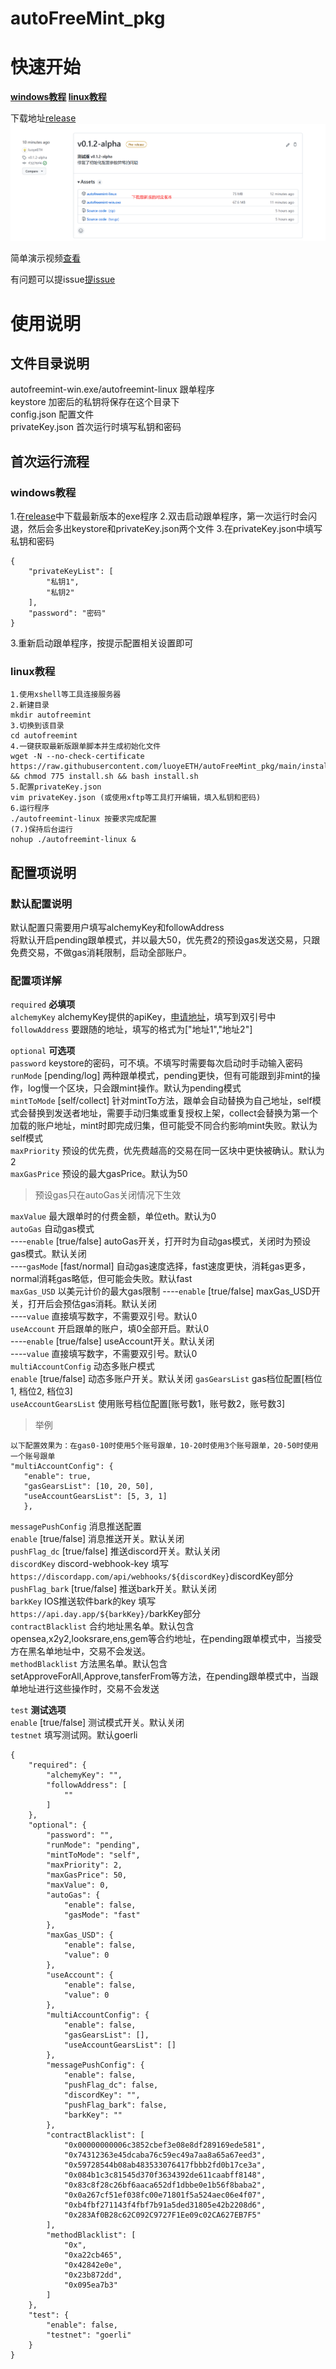 # autoFreeMint_pkg
# 快速开始    
**[windows教程](#windows教程)  [linux教程](#linux教程)**  

下载地址[release](https://github.com/luoyeETH/autoFreeMint_pkg/releases)  
![download](download.png)  

简单演示视频[查看](https://www.bilibili.com/video/BV1Pe4y1o7Lg/)  

有问题可以提issue[提issue](https://github.com/luoyeETH/autoFreeMint_pkg/issues) 

# 使用说明  
## 文件目录说明

autofreemint-win.exe/autofreemint-linux  跟单程序  
keystore                                 加密后的私钥将保存在这个目录下  
config.json                              配置文件  
privateKey.json                          首次运行时填写私钥和密码   

## 首次运行流程  
### windows教程  
1.在[release](https://github.com/luoyeETH/autoFreeMint_pkg/releases)中下载最新版本的exe程序
2.双击启动跟单程序，第一次运行时会闪退，然后会多出keystore和privateKey.json两个文件
3.在privateKey.json中填写私钥和密码  
```
{
    "privateKeyList": [
        "私钥1",
        "私钥2"
    ],
    "password": "密码"
}
```  

3.重新启动跟单程序，按提示配置相关设置即可  

### linux教程 
```
1.使用xshell等工具连接服务器
2.新建目录
mkdir autofreemint
3.切换到该目录
cd autofreemint
4.一键获取最新版跟单脚本并生成初始化文件
wget -N --no-check-certificate https://raw.githubusercontent.com/luoyeETH/autoFreeMint_pkg/main/install.sh && chmod 775 install.sh && bash install.sh
5.配置privateKey.json
vim privateKey.json (或使用xftp等工具打开编辑，填入私钥和密码)
6.运行程序
./autofreemint-linux 按要求完成配置
(7.)保持后台运行 
nohup ./autofreemint-linux & 
```

## 配置项说明  

### 默认配置说明  
默认配置只需要用户填写alchemyKey和followAddress  
将默认开启pending跟单模式，并以最大50，优先费2的预设gas发送交易，只跟免费交易，不做gas消耗限制，启动全部账户。  

### 配置项详解  

`required` **必填项**    
`alchemyKey` alchemyKey提供的apiKey，[申请地址](https://alchemyapi.io/)，填写到双引号中  
`followAddress` 要跟随的地址，填写的格式为["地址1","地址2"]  
  
 `optional` **可选项**  
 `password` keystore的密码，可不填。不填写时需要每次启动时手动输入密码  
 `runMode` [pending/log] 两种跟单模式，pending更快，但有可能跟到非mint的操作，log慢一个区块，只会跟mint操作。默认为pending模式  
 `mintToMode` [self/collect] 针对mintTo方法，跟单会自动替换为自己地址，self模式会替换到发送者地址，需要手动归集或重复授权上架，collect会替换为第一个加载的账户地址，mint时即完成归集，但可能受不同合约影响mint失败。默认为self模式    
 `maxPriority` 预设的优先费，优先费越高的交易在同一区块中更快被确认。默认为2  
 `maxGasPrice` 预设的最大gasPrice。默认为50
 > 预设gas只在autoGas关闭情况下生效  
 
 `maxValue` 最大跟单时的付费金额，单位eth。默认为0  
 `autoGas` 自动gas模式  
 ----`enable` [true/false] autoGas开关，打开时为自动gas模式，关闭时为预设gas模式。默认关闭  
 ----`gasMode` [fast/normal] 自动gas速度选择，fast速度更快，消耗gas更多，normal消耗gas略低，但可能会失败。默认fast  
 `maxGas_USD` 以美元计价的最大gas限制
 ----`enable` [true/false] maxGas_USD开关，打开后会预估gas消耗。默认关闭  
 ----`value` 直接填写数字，不需要双引号。默认0   
 `useAccount` 开启跟单的账户，填0全部开启。默认0  
 ----`enable` [true/false] useAccount开关。默认关闭  
 ----`value` 直接填写数字，不需要双引号。默认0   
 `multiAccountConfig` 动态多账户模式  
 `enable` [true/false] 动态多账户开关。默认关闭
 `gasGearsList` gas档位配置[档位1, 档位2, 档位3]  
 `useAccountGearsList` 使用账号档位配置[账号数1，账号数2，账号数3]  
 > 举例   
 ```
 以下配置效果为：在gas0-10时使用5个账号跟单，10-20时使用3个账号跟单，20-50时使用一个账号跟单  
 "multiAccountConfig": {
	"enable": true,
	"gasGearsList": [10, 20, 50],
	"useAccountGearsList": [5, 3, 1]
	},
```
`messagePushConfig` 消息推送配置  
`enable` [true/false] 消息推送开关。默认关闭  
`pushFlag_dc` [true/false] 推送discord开关。默认关闭  
`discordKey` discord-webhook-key 填写`https://discordapp.com/api/webhooks/${discordKey}`discordKey部分  
`pushFlag_bark` [true/false] 推送bark开关。默认关闭  
`barkKey` IOS推送软件bark的key 填写`https://api.day.app/${barkKey}/`barkKey部分  
`contractBlacklist` 合约地址黑名单。默认包含opensea,x2y2,looksrare,ens,gem等合约地址，在pending跟单模式中，当接受方在黑名单地址中，交易不会发送。  
`methodBlacklist` 方法黑名单。默认包含setApproveForAll,Approve,tansferFrom等方法，在pending跟单模式中，当跟单地址进行这些操作时，交易不会发送  

`test` **测试选项**  
`enable` [true/false] 测试模式开关。默认关闭  
`testnet` 填写测试网。默认goerli  

```
{
	"required": {
		"alchemyKey": "",
		"followAddress": [
			""
		]
	},
	"optional": {
		"password": "",
		"runMode": "pending",
		"mintToMode": "self",
		"maxPriority": 2,
		"maxGasPrice": 50,
		"maxValue": 0,
		"autoGas": {
			"enable": false,
			"gasMode": "fast"
		},
		"maxGas_USD": {
			"enable": false,
			"value": 0
		},
		"useAccount": {
			"enable": false,
			"value": 0
		},
		"multiAccountConfig": {
			"enable": false,
			"gasGearsList": [],
			"useAccountGearsList": []
		},
		"messagePushConfig": {
			"enable": false,
			"pushFlag_dc": false,
			"discordKey": "",
			"pushFlag_bark": false,
			"barkKey": ""
		},
		"contractBlacklist": [
			"0x00000000006c3852cbef3e08e8df289169ede581",
			"0x74312363e45dcaba76c59ec49a7aa8a65a67eed3",
			"0x59728544b08ab483533076417fbbb2fd0b17ce3a",
			"0x084b1c3c81545d370f3634392de611caabff8148",
			"0x83c8f28c26bf6aaca652df1dbbe0e1b56f8baba2",
			"0x0a267cf51ef038fc00e71801f5a524aec06e4f07",
			"0xb4fbf271143f4fbf7b91a5ded31805e42b2208d6",
			"0x283Af0B28c62C092C9727F1Ee09c02CA627EB7F5"
		],
		"methodBlacklist": [
			"0x",
			"0xa22cb465",
			"0x42842e0e",
			"0x23b872dd",
			"0x095ea7b3"
		]
	},
	"test": {
		"enable": false,
		"testnet": "goerli"
	}
}
```










